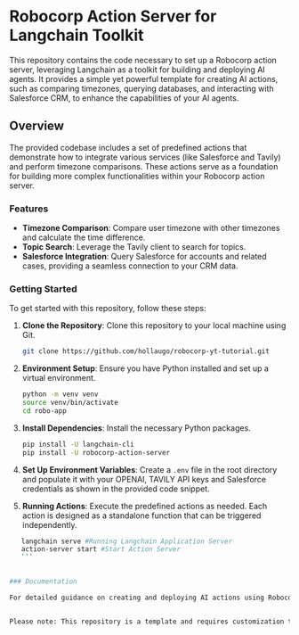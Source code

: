 # Robocorp Action Server for Langchain Toolkit

This repository contains the code necessary to set up a Robocorp action server, leveraging Langchain as a toolkit for building and deploying AI agents. It provides a simple yet powerful template for creating AI actions, such as comparing timezones, querying databases, and interacting with Salesforce CRM, to enhance the capabilities of your AI agents.

## Overview

The provided codebase includes a set of predefined actions that demonstrate how to integrate various services (like Salesforce and Tavily) and perform timezone comparisons. These actions serve as a foundation for building more complex functionalities within your Robocorp action server.

### Features

- **Timezone Comparison**: Compare user timezone with other timezones and calculate the time difference.
- **Topic Search**: Leverage the Tavily client to search for topics.
- **Salesforce Integration**: Query Salesforce for accounts and related cases, providing a seamless connection to your CRM data.

### Getting Started

To get started with this repository, follow these steps:

1. **Clone the Repository**: Clone this repository to your local machine using Git.

    ```bash
    git clone https://github.com/hollaugo/robocorp-yt-tutorial.git
    ```

2. **Environment Setup**: Ensure you have Python installed and set up a virtual environment.

    ```bash
    python -m venv venv
    source venv/bin/activate
    cd robo-app
    ```

3. **Install Dependencies**: Install the necessary Python packages.

    ```bash
    pip install -U langchain-cli
    pip install -U robocorp-action-server
    ```

4. **Set Up Environment Variables**: Create a `.env` file in the root directory and populate it with your OPENAI, TAVILY API keys and Salesforce credentials as shown in the provided code snippet.

5. **Running Actions**: Execute the predefined actions as needed. Each action is designed as a standalone function that can be triggered independently.


 ```bash
    langchain serve #Running Langchain Application Server
    action-server start #Start Action Server
    ```


### Documentation

For detailed guidance on creating and deploying AI actions using Robocorp, please take a look at the official [Robocorp documentation](https://robocorp.com/docs/).


Please note: This repository is a template and requires customization to fit your specific use case. Ensure you review and modify the actions according to your application's needs.
